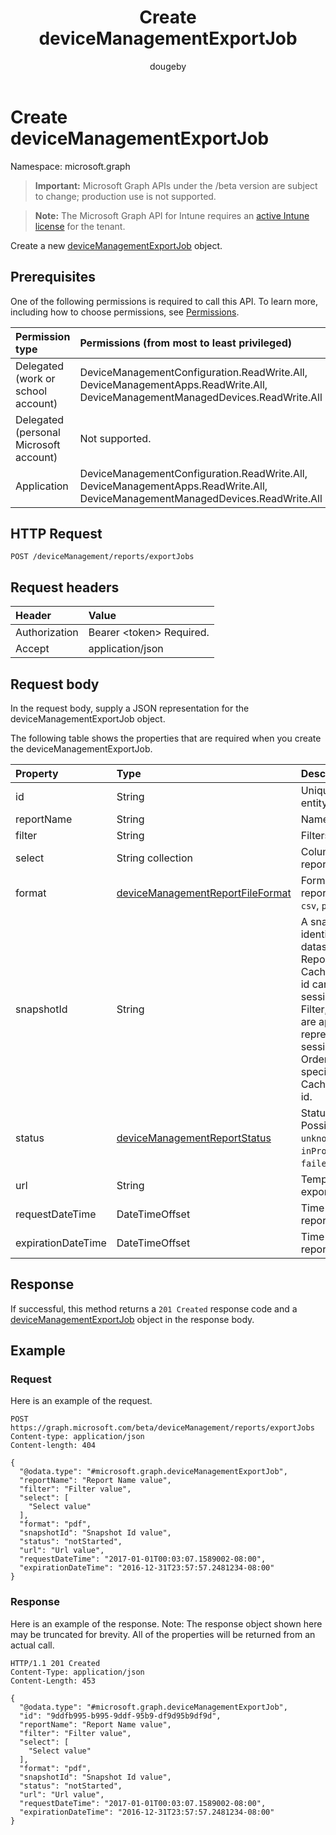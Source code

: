 ﻿---
title: "Create deviceManagementExportJob"
description: "Create a new deviceManagementExportJob object."
author: "dougeby"
localization_priority: Normal
ms.prod: "intune"
doc_type: apiPageType
---

# Create deviceManagementExportJob

Namespace: microsoft.graph

> **Important:** Microsoft Graph APIs under the /beta version are subject to change; production use is not supported.

> **Note:** The Microsoft Graph API for Intune requires an [active Intune license](https://go.microsoft.com/fwlink/?linkid=839381) for the tenant.

Create a new [deviceManagementExportJob](../resources/intune-reporting-devicemanagementexportjob.md) object.

## Prerequisites

One of the following permissions is required to call this API. To learn more, including how to choose permissions, see [Permissions](/graph/permissions-reference).

| Permission type                        | Permissions (from most to least privileged)                                                                                   |
| :------------------------------------- | :---------------------------------------------------------------------------------------------------------------------------- |
| Delegated (work or school account)     | DeviceManagementConfiguration.ReadWrite.All, DeviceManagementApps.ReadWrite.All, DeviceManagementManagedDevices.ReadWrite.All |
| Delegated (personal Microsoft account) | Not supported.                                                                                                                |
| Application                            | DeviceManagementConfiguration.ReadWrite.All, DeviceManagementApps.ReadWrite.All, DeviceManagementManagedDevices.ReadWrite.All |

## HTTP Request

<!-- {
  "blockType": "ignored"
}
-->

```http
POST /deviceManagement/reports/exportJobs
```

## Request headers

| Header        | Value                          |
| :------------ | :----------------------------- |
| Authorization | Bearer &lt;token&gt; Required. |
| Accept        | application/json               |

## Request body

In the request body, supply a JSON representation for the deviceManagementExportJob object.

The following table shows the properties that are required when you create the deviceManagementExportJob.

| Property           | Type                                                                                                  | Description                                                                                                                                                                                                                                                                                                                                                   |
| :----------------- | :---------------------------------------------------------------------------------------------------- | :------------------------------------------------------------------------------------------------------------------------------------------------------------------------------------------------------------------------------------------------------------------------------------------------------------------------------------------------------------ |
| id                 | String                                                                                                | Unique identifier for this entity                                                                                                                                                                                                                                                                                                                             |
| reportName         | String                                                                                                | Name of the report                                                                                                                                                                                                                                                                                                                                            |
| filter             | String                                                                                                | Filters applied on the report                                                                                                                                                                                                                                                                                                                                 |
| select             | String collection                                                                                     | Columns selected from the report                                                                                                                                                                                                                                                                                                                              |
| format             | [deviceManagementReportFileFormat](../resources/intune-reporting-devicemanagementreportfileformat.md) | Format of the exported report. Possible values are: `csv`, `pdf`.                                                                                                                                                                                                                                                                                             |
| snapshotId         | String                                                                                                | A snapshot is an identifiable subset of the dataset represented by the ReportName. A sessionId or CachedReportConfiguration id can be used here. If a sessionId is specified, Filter, Select, and OrderBy are applied to the data represented by the sessionId. Filter, Select, and OrderBy cannot be specified together with a CachedReportConfiguration id. |
| status             | [deviceManagementReportStatus](../resources/intune-reporting-devicemanagementreportstatus.md)         | Status of the export job. Possible values are: `unknown`, `notStarted`, `inProgress`, `completed`, `failed`.                                                                                                                                                                                                                                                  |
| url                | String                                                                                                | Temporary location of the exported report                                                                                                                                                                                                                                                                                                                     |
| requestDateTime    | DateTimeOffset                                                                                        | Time that the exported report was requested                                                                                                                                                                                                                                                                                                                   |
| expirationDateTime | DateTimeOffset                                                                                        | Time that the exported report expires                                                                                                                                                                                                                                                                                                                         |

## Response

If successful, this method returns a `201 Created` response code and a [deviceManagementExportJob](../resources/intune-reporting-devicemanagementexportjob.md) object in the response body.

## Example

### Request

Here is an example of the request.

```http
POST https://graph.microsoft.com/beta/deviceManagement/reports/exportJobs
Content-type: application/json
Content-length: 404

{
  "@odata.type": "#microsoft.graph.deviceManagementExportJob",
  "reportName": "Report Name value",
  "filter": "Filter value",
  "select": [
    "Select value"
  ],
  "format": "pdf",
  "snapshotId": "Snapshot Id value",
  "status": "notStarted",
  "url": "Url value",
  "requestDateTime": "2017-01-01T00:03:07.1589002-08:00",
  "expirationDateTime": "2016-12-31T23:57:57.2481234-08:00"
}
```

### Response

Here is an example of the response. Note: The response object shown here may be truncated for brevity. All of the properties will be returned from an actual call.

```http
HTTP/1.1 201 Created
Content-Type: application/json
Content-Length: 453

{
  "@odata.type": "#microsoft.graph.deviceManagementExportJob",
  "id": "9ddfb995-b995-9ddf-95b9-df9d95b9df9d",
  "reportName": "Report Name value",
  "filter": "Filter value",
  "select": [
    "Select value"
  ],
  "format": "pdf",
  "snapshotId": "Snapshot Id value",
  "status": "notStarted",
  "url": "Url value",
  "requestDateTime": "2017-01-01T00:03:07.1589002-08:00",
  "expirationDateTime": "2016-12-31T23:57:57.2481234-08:00"
}
```

